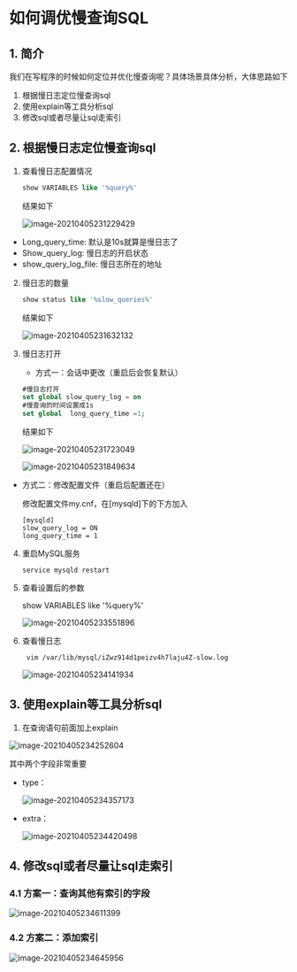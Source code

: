 # 如何调优慢查询SQL

## 1. 简介

我们在写程序的时候如何定位并优化慢查询呢？具体场景具体分析，大体思路如下

1. 根据慢日志定位慢查询sql
2. 使用explain等工具分析sql
3. 修改sql或者尽量让sql走索引

## 2. 根据慢日志定位慢查询sql

1. 查看慢日志配置情况

   ```sql
   show VARIABLES like '%query%'
   ```

   结果如下

   ![image-20210405231229429](https://gitee.com/zszdevelop/blogimage/raw/master/image-20210405231229429.png)

- Long_query_time: 默认是10s就算是慢日志了
- Show_query_log: 慢日志的开启状态
- show_query_log_file: 慢日志所在的地址

2. 慢日志的数量

   ```sql
   show status like '%slow_queries%'
   ```

   结果如下

   ![image-20210405231632132](https://gitee.com/zszdevelop/blogimage/raw/master/image-20210405231632132.png)

3. 慢日志打开

   - 方式一：会话中更改（重启后会恢复默认）

   ```sql
   #慢日志打开
   set global slow_query_log = on
   #慢查询的时间设置成1s
   set global  long_query_time =1;
   ```

   结果如下

   ![image-20210405231723049](https://gitee.com/zszdevelop/blogimage/raw/master/image-20210405231723049.png)

   ![image-20210405231849634](https://gitee.com/zszdevelop/blogimage/raw/master/image-20210405231849634.png)



- 方式二：修改配置文件（重启后配置还在）

  修改配置文件my.cnf，在[mysqld]下的下方加入

  ```
  [mysqld]
  slow_query_log = ON
  long_query_time = 1
  ```

4. 重启MySQL服务

   ```
   service mysqld restart
   ```

5. 查看设置后的参数

   show VARIABLES like '%query%'

   ![image-20210405233551896](https://gitee.com/zszdevelop/blogimage/raw/master/image-20210405233551896.png)

6. 查看慢日志

   ```sh
    vim /var/lib/mysql/iZwz914d1peizv4h7laju4Z-slow.log
   ```

   ![image-20210405234141934](https://gitee.com/zszdevelop/blogimage/raw/master/image-20210405234141934.png)

## 3. 使用explain等工具分析sql

1.  在查询语句前面加上explain

   ![image-20210405234252604](https://gitee.com/zszdevelop/blogimage/raw/master/image-20210405234252604.png)

   其中两个字段非常重要

   - type：

     ![image-20210405234357173](https://gitee.com/zszdevelop/blogimage/raw/master/image-20210405234357173.png)

   - extra：

     ![image-20210405234420498](https://gitee.com/zszdevelop/blogimage/raw/master/image-20210405234420498.png)

## 4. 修改sql或者尽量让sql走索引

### 4.1 方案一：查询其他有索引的字段

![image-20210405234611399](https://gitee.com/zszdevelop/blogimage/raw/master/image-20210405234611399.png)

### 4.2 方案二：添加索引

![image-20210405234645956](https://gitee.com/zszdevelop/blogimage/raw/master/image-20210405234645956.png)